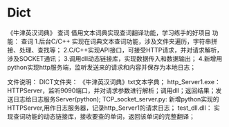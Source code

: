 # Dict
《牛津英汉词典》 查词
借用文本词典实现查词翻译功能，学习练手的好项目
功能：   查词
1.后台C/C++ 实现在词典文本查词功能，涉及文件夹遍历，字符串拼接、处理、查找等；
2.C/C++实现API接口，可接受HTTP请求，并对请求解析，涉及SOCKET通讯；
3.调用dll动态链接库，实现数据传入和数据输出；
4.新增用python实现http服务端，监听发送来的请求和内容并保存为本地日志；

文件说明：
DICT文件夹：   《牛津英汉词典》txt文本字典；
http_Server1.exe：   HTTPServer，监听9090端口，并对请求参数进行解析；调用dll；返回结果；发送日志给日志服务Server(python);
TCP_socket_server.py:   新增python实现的HTTPServer,用作日志服务器，记录http_Server1的请求日志；
test_dll.dll：   实现查词功能的动态链接库，接收要查的单词，返回该单词的完整翻译；
